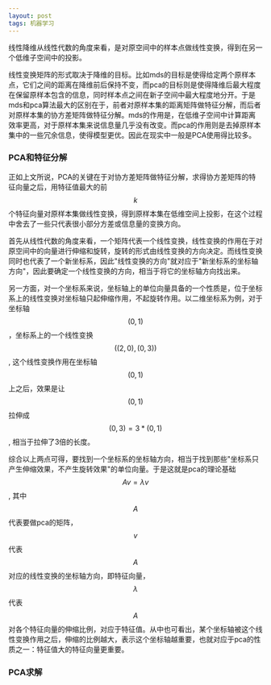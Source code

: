 ```yaml
---
layout: post
tags: 机器学习
---
```


线性降维从线性代数的角度来看，是对原空间中的样本点做线性变换，得到在另一个低维子空间中的投影。

线性变换矩阵的形式取决于降维的目标。比如mds的目标是使得给定两个原样本点，它们之间的距离在降维前后保持不变，而pca的目标则是使得降维后最大程度在保留原样本包含的信息，同时样本点之间在新子空间中最大程度地分开。于是mds和pca算法最大的区别在于，前者对原样本集的距离矩阵做特征分解，而后者对原样本集的协方差矩阵做特征分解。mds的作用是，在低维子空间中计算距离效率更高，对于原样本集来说信息量几乎没有改变。而pca的作用则是去掉原样本集中的一些冗余信息，使得模型更优。因此在现实中一般是PCA使用得比较多。

### PCA和特征分解
正如上文所说，PCA的关键在于对协方差矩阵做特征分解，求得协方差矩阵的特征向量之后，用特征值最大的前$$k$$个特征向量对原样本集做线性变换，得到原样本集在低维空间上投影，在这个过程中舍去了一些只代表很小部分方差或信息量的变换方向。

首先从线性代数的角度来看，一个矩阵代表一个线性变换，线性变换的作用在于对原空间中的向量进行伸缩和旋转，旋转的形式由线性变换的方向决定。而线性变换同时也代表了一个新坐标系，因此"线性变换的方向"就对应于"新坐标系的坐标轴方向"，因此要确定一个线性变换的方向，相当于将它的坐标轴方向找出来。

另一方面，对一个坐标系来说，坐标轴上的单位向量具备的一个性质是，位于坐标系上的线性变换对坐标轴只起伸缩作用，不起旋转作用。以二维坐标系为例，对于坐标轴$$(0, 1)$$，坐标系上的一个线性变换$$((2, 0), (0, 3))$$, 这个线性变换作用在坐标轴$$(0, 1)$$上之后，效果是让$$(0, 1)$$拉伸成$$(0, 3) = 3 * (0, 1)$$, 相当于拉伸了3倍的长度。

综合以上两点可得，要找到一个坐标系的坐标轴方向，相当于找到那些"坐标系只产生伸缩效果，不产生旋转效果"的单位向量。于是这就是pca的理论基础$$Av  = \lambda v$$, 其中$$A$$代表要做pca的矩阵，$$v$$代表$$A$$对应的线性变换的坐标轴方向，即特征向量，$$\lambda$$代表$$A$$对各个特征向量的伸缩比例，对应于特征值。从中也可看出，某个坐标轴被这个线性变换作用之后，伸缩的比例越大，表示这个坐标轴越重要，也就对应于pca的性质之一：特征值大的特征向量更重要。

### PCA求解
